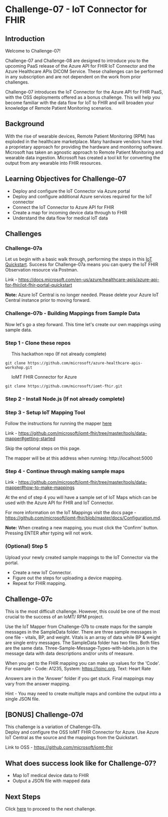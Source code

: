 # Challenge-07 - IoT Connector for FHIR

## Introduction

Welcome to Challenge-07!

Challenge-07 and Challenge-08 are designed to introduce you to the upcoming PaaS release of the Azure API for FHIR IoT Connector and the Azure Healthcare APIs DICOM Service. These challenges can be performed in any subscription and are not dependent on the work from prior challenges.

Challenge-07 introduces the IoT Connector for the Azure API for FHIR PaaS, with the OSS deployments offered as a bonus challenge. This will help you become familiar with the data flow for IoT to FHIR and will broaden your knowledge of Remote Patient Monitoring scenarios.


## Background

With the rise of wearable devices, Remote Patient Monitoring (RPM) has exploded in the healthcare marketplace. Many hardware vendors have tried a proprietary approach for providing the hardware and monitoring software. Microsoft has taken an agnostic approach to Remote Patient Monitoring and wearable data ingestion. Microsoft has created a tool kit for converting the output from any wearable into FHIR resources.

## Learning Objectives for Challenge-07

- Deploy and configure the IoT Connector via Azure portal
- Deploy and configure additional Azure services required for the IoT connector
- Connect the IoT Connector to Azure API for FHIR
- Create a map for incoming device data through to FHIR
- Understand the data flow for medical IoT data

## Challenges

### Challenge-07a

Let us begin with a basic walk through, performing the steps in this [IoT Quickstart](https://docs.microsoft.com/en-us/azure/healthcare-apis/azure-api-for-fhir/iot-fhir-portal-quickstart). Success for Challenge-07a means you can query the IoT FHIR Observation resource via Postman.

Link - https://docs.microsoft.com/en-us/azure/healthcare-apis/azure-api-for-fhir/iot-fhir-portal-quickstart

__Note:__ Azure IoT Central is no longer needed. Please delete your Azure IoT Central instance prior to moving forward.

### Challenge-07b - Building Mappings from Sample Data

Now let's go a step forward. This time let's create our own mappings using sample data.

### Step 1 - Clone these repos

&nbsp;&nbsp;&nbsp;&nbsp; This hackathon repo (If not already complete)

```azurecli
git clone https://github.com/microsoft/azure-healthcare-apis-workshop.git
```

&nbsp;&nbsp;&nbsp;&nbsp; IoMT FHIR Connector for Azure

```azurecli
git clone https://github.com/microsoft/iomt-fhir.git
```

### Step 2 - Install Node.js (If not already complete)

### Step 3 - Setup IoT Mapping Tool

Follow the instructions for running the mapper [here](https://github.com/microsoft/iomt-fhir/tree/master/tools/data-mapper#getting-started)

Link - https://github.com/microsoft/iomt-fhir/tree/master/tools/data-mapper#getting-started

Skip the optional steps on this page.

The mapper will be at this address when running: http://localhost:5000

### Step 4 - Continue through making sample maps

Link - https://github.com/microsoft/iomt-fhir/tree/master/tools/data-mapper#how-to-make-mappings

At the end of step 4 you will have a sample set of IoT Maps which can be used with the Azure API for FHIR and IoT Connector.

For more information on the IoT Mappings visit the docs page - https://github.com/microsoft/iomt-fhir/blob/master/docs/Configuration.md.

__Note:__ When creating a new mapping, you must click the 'Confirm' button. Pressing ENTER after typing will not work.

### (Optional) Step 5

Upload your newly created sample mappings to the IoT Connector via the portal.

- Create a new IoT Connector.
- Figure out the steps for uploading a device mapping.
- Repeat for FHIR mapping.

## Challenge-07c

This is the most difficult challenge. However, this could be one of the most crucial to the success of an IoMT/ RPM project.

Use the IoT Mapper from Challenge-07b to create maps for the sample messages in the SampleData folder. There are three sample messages in one file - vitals, BP, and weight. Vitals is an array of data while BP & weight are single entry messages. The SampleData folder has two files. Both files are the same data. Three-Sample-Message-Types-with-labels.json is the message data with data descriptions and/or units of measure.

When you get to the FHIR mapping you can make up values for the 'Code'. For example - Code: A1235, System: https://loinc.org, Text: Heart Rate

Answers are in the 'Answer' folder if you get stuck. Final mappings may vary from the answer mapping.

Hint - You may need to create multiple maps and combine the output into a single JSON file.

## [BONUS] Challenge-07d

This challenge is a variation of Challenge-07a.  
Deploy and configure the OSS IoMT FHIR Connector for Azure. Use Azure IoT Central as the source and the mappings from the Quickstart.

Link to OSS - https://github.com/microsoft/iomt-fhir

## What does success look like for Challenge-07?
+ Map IoT medical device data to FHIR
+ Output a JSON file with mapped data

## Next Steps

Click [here](<../Challenge-08 - DICOM/Readme.md>) to proceed to the next challenge.